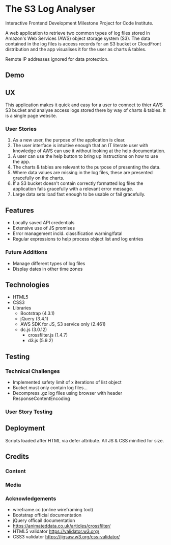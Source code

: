 # The S3 Log Analyser

Interactive Frontend Development Milestone Project for Code Institute.

A web application to retrieve two common types of log files stored in Amazon's Web Services (AWS) object storage system (S3). The data contained in the log files is access records for an S3 bucket or CloudFront distribution and the app visualises it for the user as charts & tables.

Remote IP addresses ignored for data protection.

## Demo

## UX

This application makes it quick and easy for a user to connect to thier AWS S3 bucket and analyse access logs stored there by way of charts & tables. It is a single page website.

### User Stories

1. As a new user, the purpose of the application is clear.
2. The user interface is intuitive enough that an IT literate user with knowledge of AWS can use it without looking at the help documentation.
3. A user can use the help button to bring up instructions on how to use the app.
4. The charts & tables are relevant to the purpose of presenting the data.
5. Where data values are missing in the log files, these are presented gracefully on the charts.
6. If a S3 bucket doesn't contain correctly formatted log files the application fails gracefully with a relevant error message.
7. Large data sets load fast enough to be usable or fail gracefully.

## Features

- Locally saved API credentials
- Extensive use of JS promises
- Error management incld. classification warning/fatal
- Regular expressions to help process object list and log entries

### Future Additions

- Manage different types of log files
- Display dates in other time zones

## Technologies

- HTML5
- CSS3
- Libraries
    - Bootstrap (4.3.1)
    - jQuery (3.4.1)
    - AWS SDK for JS, S3 service only (2.461)
    - dc.js (3.0.12)
        - crossfilter.js (1.4.7)
        - d3.js (5.9.2)

## Testing

### Technical Challenges

- Implemented safety limit of x iterations of list object
- Bucket must only contain log files...
- Decompress .gz log files using browser with header ResponseContentEncoding

### User Story Testing

## Deployment

Scripts loaded after HTML via defer attribute. All JS & CSS minified for size.

## Credits

### Content

### Media

### Acknowledgements

- wireframe.cc (online wireframing tool)
- Bootstrap official documentation
- jQuery officail documentation
- https://animateddata.co.uk/articles/crossfilter/
- HTML5 validator https://validator.w3.org/
- CSS3 validator https://jigsaw.w3.org/css-validator/